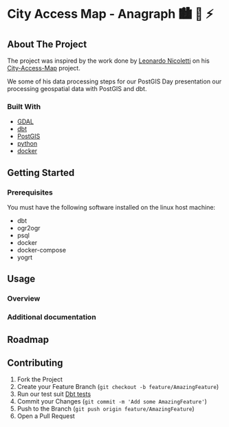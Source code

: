 # City Access Map - Anagraph :cityscape: :walking: :zap:

## About The Project

The project was inspired by the work done by [Leonardo Nicoletti](https://github.com/lnicoletti/) on
his [City-Access-Map](https://github.com/lnicoletti/city-access-map) project.

We some of his data processing steps for our PostGIS Day presentation our processing geospatial data with PostGIS and
dbt.

### Built With

* [GDAL](https://gdal.org/)
* [dbt](https://docs.getdbt.com/docs/building-a-dbt-project/documentation)
* [PostGIS](https://postgis.net/documentation/)
* [python](https://docs.python.org/3/)
* [docker](https://docs.docker.com/)

## Getting Started

### Prerequisites

You must have the following software installed on the linux host machine:

- dbt
- ogr2ogr
- psql
- docker
- docker-compose
- yogrt

## Usage

### Overview

### Additional documentation

## Roadmap

## Contributing

1. Fork the Project
2. Create your Feature Branch (`git checkout -b feature/AmazingFeature`)
3. Run our test suit [Dbt tests](#dbt-tests)
4. Commit your Changes (`git commit -m 'Add some AmazingFeature'`)
5. Push to the Branch (`git push origin feature/AmazingFeature`)
6. Open a Pull Request